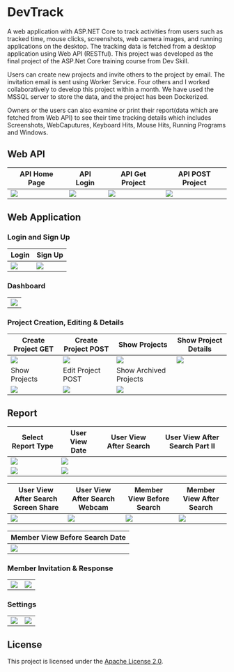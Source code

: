 # DevTrack

A web application with ASP.NET Core to track activities from users such as tracked time, 
mouse clicks, screenshots, web camera images, and running 
applications on the desktop. The tracking data is fetched from a 
desktop application using Web API (RESTful). This project was developed as the final project of the ASP.Net Core training course from Dev Skill. 

Users can create new projects and invite others to the project by email. 
The invitation email is sent using Worker Service. Four others and I 
worked collaboratively to develop this project within a month. We have 
used the MSSQL server to store the data, and the project has been 
Dockerized.

Owners or the users can also examine or print their report(data which are fetched from Web API) to see their time tracking details which includes Screenshots, WebCaputures, Keyboard Hits, Mouse Hits, Running Programs and Windows.

## Web API
| API Home Page | API Login | API Get Project | API POST Project |
|---------|---------|---------|---------|
| <img src="ApplicationScreenshots/API/1.%20API_HomePage.png"> | <img src="ApplicationScreenshots/API/2.%20API_Login.png"> | <img src="ApplicationScreenshots/API/3.%20API_GetProject.png"> | <img src="ApplicationScreenshots/API/4.%20API_POSTProject.png"> |

## Web Application
### Login and Sign Up
| Login | Sign Up |
|---------|---------|
| <img src="ApplicationScreenshots/WEB/General/1.%20Login.PNG"> | <img src="ApplicationScreenshots/WEB/General/2.%20SignUp.PNG">|

### Dashboard
|  |
|---------|
| <img src="ApplicationScreenshots/WEB/General/3.%20HomePage.PNG"> |

### Project Creation, Editing & Details
| Create Project GET | Create Project POST | Show Projects | Show Project Details |
|---------|---------|---------|---------|
| <img src="ApplicationScreenshots/WEB/Project/5.%20CreateProject_GET.PNG"> | <img src="ApplicationScreenshots/WEB/Project/6.%20CreateProject_POST.PNG"> | <img src="ApplicationScreenshots/WEB/Project/1.%20ShowProjects_.PNG"> | <img src="ApplicationScreenshots/WEB/Project/2.%20ShowProjectDetails.PNG"> |
| Show Projects | Edit Project POST | Show Archived Projects |
| <img src="ApplicationScreenshots/WEB/Project/4.%20ShowProjects.PNG"> | <img src="ApplicationScreenshots/WEB/Project/7.%20EditProject_POST.PNG"> | <img src="ApplicationScreenshots/WEB/Project/3.%20ShowProjectsArchived.PNG"> |

## Report

| Select Report Type | User View Date | User View After Search | User View After Search Part II |
|---------|---------|---------|---------|
| <img src="ApplicationScreenshots/WEB/Report/0_SelectReportType.png"> | <img src="ApplicationScreenshots/WEB/Report/1_UserViewDate.png"> | 
<img src="ApplicationScreenshots/WEB/Report/2_UserViewAfterSearch.png"> | <img src="ApplicationScreenshots/WEB/Report/3_UserViewAfterSearchPartII.png"> |

| User View After Search Screen Share | User View After Search Webcam | Member View Before Search | Member View After Search |
|---------|---------|---------|---------|
| <img src="ApplicationScreenshots/WEB/Report/4_UserViewAfterSearchScreenShare.png"> | <img src="ApplicationScreenshots/WEB/Report/5_UserViewAfterSearchWebcam.png"> | <img src="ApplicationScreenshots/WEB/Report/6_MemberViewBeforeSearch.png"> | <img src="ApplicationScreenshots/WEB/Report/7_MemberViewAfterSearch.png"> |

| Member View Before Search Date |
|---------|
| <img src="ApplicationScreenshots/WEB/Report/7_MemberViewBeforeSearchDate.png"> |

### Member Invitation & Response
|  |  |
|---------|---------|
| <img src="ApplicationScreenshots/WEB/General/1.%20Login.PNG"> | <img src="ApplicationScreenshots/WEB/General/2.%20SignUp.PNG">|

### Settings
|  |  |
|---------|---------|
| <img src="ApplicationScreenshots/WEB/Settings/1.%20ProfilePic.PNG"> | <img src="ApplicationScreenshots/WEB/Settings/2_MemberViewTimezone.png">|

## License

This project is licensed under the [Apache License 2.0](LICENSE).
